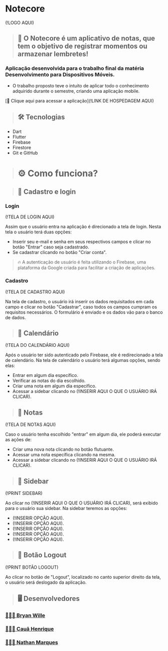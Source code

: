 # Notecore

(!LOGO AQUI)

>## 📱 O Notecore é um aplicativo de notas, que tem o objetivo de registrar momentos ou armazenar lembretes!

### Aplicação desenvolvida para o trabalho final da matéria Desenvolvimento para Dispositivos Móveis.

- O trabalho proposto teve o intuito de aplicar todo o conhecimento adquirido durante o semestre, criando uma aplicação mobile. 

[🔗 Clique aqui para acessar a aplicação](!LINK DE HOSPEDAGEM AQUI)

>## 🛠 Tecnologias

- Dart
- Flutter
- Firebase
- Firestore
- Git e GitHub

># ⚙️ Como funciona?

>## 🔐 Cadastro e login

### Login

(!TELA DE LOGIN AQUI)

Assim que o usuário entra na aplicação é direcionado a tela de login. Nesta tela o usuário terá duas opções: 
- Inserir seu e-mail e senha em seus respectivos campos e clicar no botão "Entrar" caso seja cadastrado.
- Se cadastrar clicando no botão "Criar conta".

> 🔥 A autenticação de usuário é feita utilizando o Firebase, uma plataforma da Google criada para facilitar a criação de aplicações.

### Cadastro

(!TELA DE CADASTRO AQUI)

Na tela de cadastro, o usuário irá inserir os dados requisitados em cada campo e clicar no botão "Cadastrar", caso todos os campos cumpram os requisitos necessários. O formulário é enviado e os dados vão para o banco de dados.

>## 📅 Calendário

(!TELA DO CALENDÁRIO AQUI)

Após o usuário ter sido autenticado pelo Firebase, ele é redirecionado a tela de calendário. Na tela de calendário o usuário terá algumas opções, sendo elas:
- Entrar em algum dia específico.
- Verificar as notas do dia escolhido.
- Criar uma nota em algum dia específico.
- Acessar a sidebar clicando no (!INSERIR AQUI O QUE O USUÁRIO IRÁ CLICAR).

>## 📝 Notas

(!TELA DE NOTAS AQUI)

Caso o usuário tenha escolhido "entrar" em algum dia, ele poderá executar as ações de:
- Criar uma nova nota clicando no botão flutuante.
- Acessar uma nota específica clicando na mesma.
- Acessar a sidebar clicando no (!INSERIR AQUI O QUE O USUÁRIO IRÁ CLICAR).

>## 📲 Sidebar

(!PRINT SIDEBAR)

Ao clicar no (!INSERIR AQUI O QUE O USUÁRIO IRÁ CLICAR), será exibido para o usuário sua sidebar. Na sidebar teremos as opções:
- (!INSERIR OPÇÃO AQUI).
- (!INSERIR OPÇÃO AQUI).
- (!INSERIR OPÇÃO AQUI).
- (!INSERIR OPÇÃO AQUI).
- (!INSERIR OPÇÃO AQUI).

>## 🚪 Botão Logout

(!PRINT BOTÃO LOGOUT)

Ao clicar no botão de "Logout", localizado no canto superior direito da tela, o usuário será deslogado da aplicação.

>## 🖥 Desenvolvedores

### [👨🏻‍💻 Bryan Wille](https://github.com/BryanWille)
### [👨🏾‍💻 Cauã Henrique](https://github.com/CauaHvS)
### [👨🏽‍💻 Nathan Marques](https://github.com/NathanMarques2001)
